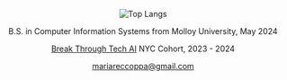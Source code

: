 <div align="center">
  
  ![Top Langs](https://github-readme-stats.vercel.app/api/top-langs/?username=MariaReccoppa&theme=tokyonight)
  
 </div>

<div align="center">

B.S. in Computer Information Systems from Molloy University, May 2024 
  
</div>

<div align="center">

[Break Through Tech AI](https://www.breakthroughtech.org/what-we-do/stories-insights/maria-reccoppa-putting-her-break-through-tech-ai-skills-to-work-at-the-new-york-public-library/) NYC Cohort, 2023 - 2024
  
</div>

<div align="center">

mariareccoppa@gmail.com
  
</div>

<!--
**mariareccoppa/mariareccoppa** is a ✨ _special_ ✨ repository because its `README.md` (this file) appears on your GitHub profile.

Here are some ideas to get you started:

- 🔭 I’m currently working on ...
- 🌱 I’m currently learning ...
- 👯 I’m looking to collaborate on ...
- 🤔 I’m looking for help with ...
- 💬 Ask me about ...
- 📫 How to reach me: ...
- 😄 Pronouns: ...
- ⚡ Fun fact: ...
-->
